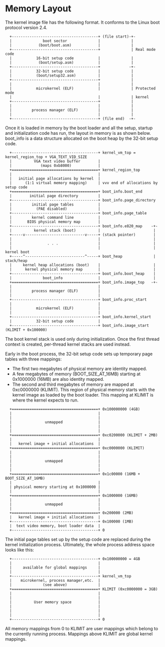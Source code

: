 # Memory Layout

The kernel image file has the following format. It conforms to the Linux boot
protocol version 2.4.

```
  +---------------------------------------+ (file start)-+-
  |              boot sector              |              |
  |            (boot/boot.asm)            |              |
  +---------------------------------------+              | Real mode code
  |           16-bit setup code           |              |
  |            (boot/setup.asm)           |              |
  +---------------------------------------+             -+-
  |           32-bit setup code           |              |
  |           (boot/setup32.asm)          |              |
  +---------------------------------------+              |
  |                                       |              |
  |           microkernel (ELF)           |              | Protected mode
  |                                       |              | kernel
  +---------------------------------------+              |
  |                                       |              |
  |         process manager (ELF)         |              |
  |                                       |              |
  +---------------------------------------+ (file end)  -+-
```

Once it is loaded in memory by the boot loader and all the setup, startup and
initialization code has run, the layout in memory is as shown below. boot_info
is a data structure allocated on the boot heap by the 32-bit setup code.

```
  +---------------------------------------+ kernel_vm_top = kernel_region_top + VGA_TEXT_VID_SIZE
  |          VGA text video buffer        |
  |             (maps 0xb8000)            |
  +=======================================+ kernel_region_top
  |                                       |
  |   initial page allocations by kernel  |
  |      (1:1 virtual memory mapping)     | vvv end of allocations by setup code
  +=======================================+ boot_info.boot_end
  |        initial page directory         | 
  +---------------------------------------+ boot_info.page_directory
  |         initial page tables           |
  |           (PAE disabled)              |
  +---------------------------------------+ boot_info.page_table
  |         kernel command line           |
  |       BIOS physical memory map        |
  +---------------------------------------+ boot_info.e820_map    -+-
  |          kernel stack (boot)          |                        |
  +-----v---------------------------v-----+ (stack pointer)        |
  |                                       |                        |
  |                . . .                  |                        |
  |                                       |                        | kernel boot
  +-----^---------------------------^-----+ boot_heap              | stack/heap
  |     kernel heap allocations (boot)    |                        |
  |      kernel physical memory map       |                        |
  +---------------------------------------+ boot_info.boot_heap    |
  |              boot_info                |                        |
  +=======================================+ boot_info.image_top   -+-
  |                                       |
  |         process manager (ELF)         |
  |                                       |
  +---------------------------------------+ boot_info.proc_start
  |                                       |
  |           microkernel (ELF)           |
  |                                       |
  +---------------------------------------+ boot_info.kernel_start
  |           32-bit setup code           |
  +---------------------------------------+ boot_info.image_start (KLIMIT + 0x100000)
```
  
The boot kernel stack is used only during initialization. Once the first thread
context is created, per-thread kernel stacks are used instead.

Early in the boot process, the 32-bit setup code sets up temporary page tables
with three mappings:
- The first two megabytes of physical memory are identity mapped.
- A few megabytes of memory (BOOT_SIZE_AT_16MB) starting at 0x1000000 (16MB) are
  also identity mapped.
- The second and third megabytes of memory are mapped at 0xc0000000 (KLIMIT).
  This region of physical memory starts with the kernel image as loaded by the
  boot loader. This mapping at KLIMIT is where the kernel expects to run.

```
  +=======================================+ 0x100000000 (4GB)
  |                                       |
  |                                       |
  |               unmapped                |
  |                                       |
  |                                       |
  +=======================================+ 0xc0200000 (KLIMIT + 2MB)
  |                                       |
  |   kernel image + initial allocations  |
  +=======================================+ 0xc0000000 (KLIMIT)
  |                                       |
  |                                       |
  |               unmapped                |
  |                                       |
  |                                       |
  +=======================================+ 0x1c00000 (16MB + BOOT_SIZE_AT_16MB)
  |                                       |
  | physical memory starting at 0x1000000 |
  |                                       |
  +=======================================+ 0x1000000 (16MB)
  |                                       |
  |               unmapped                |
  |                                       |
  +=======================================+ 0x200000 (2MB)
  |   kernel image + initial allocations  |
  +---------------------------------------+ 0x100000 (1MB)
  |  text video memory, boot loader data  |
  +---------------------------------------+ 0
```

The initial page tables set up by the setup code are replaced during the kernel
initialization process. Ultimately, the whole process address space looks like
this:

```
  +---------------------------------------+ 0x100000000 = 4GB
  |                                       |
  |     available for global mappings     |
  |                                       |
  +---------------------------------------+ kernel_vm_top
  |    microkernel, process manager,etc.  |
  |              (see above)              |  
  +=======================================+ KLIMIT (0xc0000000 = 3GB)
  |                                       |
  |                                       |
  |          User memory space            |
  |                                       |
  |                                       |
  |                                       |
  +---------------------------------------+ 0
```

All memory mappings from 0 to KLIMIT are user mappings which belong to the
currently running process. Mappings above KLIMIT are global kernel mappings.
